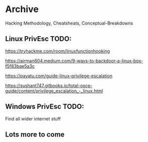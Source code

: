 # Archive
Hacking Methodology, Cheatsheats, Conceptual-Breakdowns

## Linux PrivEsc TODO:

https://tryhackme.com/room/linuxfunctionhooking

https://airman604.medium.com/9-ways-to-backdoor-a-linux-box-f5f83bae5a3c

https://payatu.com/guide-linux-privilege-escalation

https://sushant747.gitbooks.io/total-oscp-guide/content/privilege_escalation_-_linux.html

## Windows PrivEsc TODO:

Find all wider internet stuff

## Lots more to come
